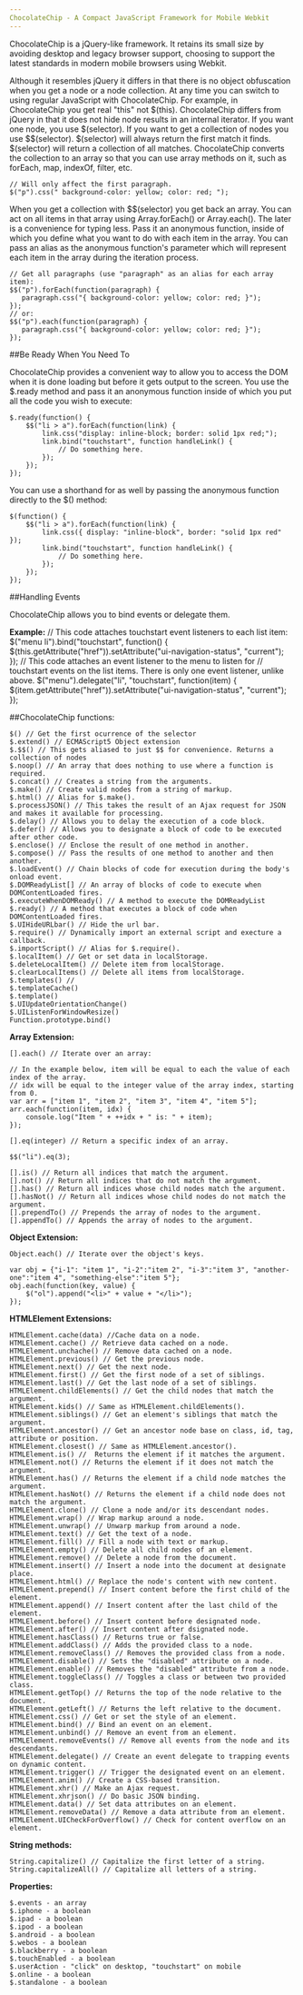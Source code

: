```yaml
---
ChocolateChip - A Compact JavaScript Framework for Mobile Webkit
---
```

 
 
ChocolateChip is a jQuery-like framework. It retains its small size by avoiding desktop and legacy browser support, choosing to support the latest standards in modern mobile browsers using Webkit.
 
Although it resembles jQuery it differs in that there is no object obfuscation when you get a node or a node collection. At any time you can switch to using regular JavaScript with ChocolateChip. For example, in ChocolateChip you get real "this" not $(this). ChocolateChip differs from jQuery in that it does not hide node results in an internal iterator. If you want one node, you use $(selector). If you want to get a collection of nodes you use $$(selector). $(selector) will always return the first match it finds. $(selector) will return a collection of all matches. ChocolateChip converts the collection to an array so that you can use array methods on it, such as forEach, map, indexOf, filter, etc.
 
    // Will only affect the first paragraph.
    $("p").css(" background-color: yellow; color: red; "); 
   
When you get a collection with $$(selector) you get back an array. You can act on all items in that array using Array.forEach() or Array.each(). The later is a convenience for typing less. Pass it an anonymous function, inside of which you define what you want to do with each item in the array. You can pass an alias as the anonymous function's parameter which will represent each item in the array during the iteration process.
 
    // Get all paragraphs (use "paragraph" as an alias for each array item):
    $$("p").forEach(function(paragraph) {
       paragraph.css("{ background-color: yellow; color: red; }"); 
    });
	// or: 
    $$("p").each(function(paragraph) {
       paragraph.css("{ background-color: yellow; color: red; }"); 
    });
 
##Be Ready When You Need To
 
ChocolateChip provides a convenient way to allow you to access the DOM when it is done loading but before it gets output to the screen. You use the $.ready method and pass it an anonymous function inside of which you put all the code you wish to execute:
 
	$.ready(function() {
		$$("li > a").forEach(function(link) {
    		link.css("display: inline-block; border: solid 1px red;");
        	link.bind("touchstart", function handleLink() {
				// Do something here.
        	});
       	});
    });
 
You can use a shorthand for as well by passing the anonymous function directly to the $() method:
 
    $(function() {
		$$("li > a").forEach(function(link) {
        	link.css({ display: "inline-block", border: "solid 1px red" });
        	link.bind("touchstart", function handleLink() {
            	// Do something here.
        	});
      	});
    });
 
##Handling Events
 
ChocolateChip allows you to bind events or delegate them. 

**Example:**
	// This code attaches touchstart event listeners to each list item:
    $("menu li").bind("touchstart", function() {
    	$(this.getAttribute("href")).setAttribute("ui-navigation-status", "current");	
    });
    // This code attaches an event listener to the menu to listen for 
    // touchstart events on the list items. There is only one event listener, unlike above.
    $("menu").delegate("li", "touchstart", function(item) {
    	$(item.getAttribute("href")).setAttribute("ui-navigation-status", "current");
    });
 
##ChocolateChip functions:
 
    $() // Get the first ocurrence of the selector
    $.extend() // ECMAScript5 Object extension
    $.$$() // This gets aliased to just $$ for convenience. Returns a collection of nodes
    $.noop() // An array that does nothing to use where a function is required.
    $.concat() // Creates a string from the arguments.
    $.make() // Create valid nodes from a string of markup.
    $.html() // Alias for $.make().
    $.processJSON() // This takes the result of an Ajax request for JSON and makes it available for processing.
    $.delay() // Allows you to delay the execution of a code block.
    $.defer() // Allows you to designate a block of code to be executed after other code.
    $.enclose() // Enclose the result of one method in another.
    $.compose() // Pass the results of one method to another and then another.
    $.loadEvent() // Chain blocks of code for execution during the body's onload event.
    $.DOMReadyList[] // An array of blocks of code to execute when DOMContentLoaded fires.
    $.executeWhenDOMReady() // A method to execute the DOMReadyList
    $.ready() // A method that executes a block of code when DOMContentLoaded fires.
    $.UIHideURLbar() // Hide the url bar.
    $.require() // Dynamically import an external script and execture a callback.
    $.importScript() // Alias for $.require().
    $.localItem() // Get or set data in localStorage.
    $.deleteLocalItem() // Delete item from localStorage.
    $.clearLocalItems() // Delete all items from localStorage.
    $.templates() // 
    $.templateCache()
    $.template()
    $.UIUpdateOrientationChange()
    $.UIListenForWindowResize()
    Function.prototype.bind()
    
**Array Extension:**
	
	[].each() // Iterate over an array:
	  
	// In the example below, item will be equal to each the value of each index of the array.
	// idx will be equal to the integer value of the array index, starting from 0.
	var arr = ["item 1", "item 2", "item 3", "item 4", "item 5"];
	arr.each(function(item, idx) {
		console.log("Item " + ++idx + " is: " + item);
	});
	
    [].eq(integer) // Return a specific index of an array.
    
    $$("li").eq(3);
    
    [].is() // Return all indices that match the argument.
    [].not() // Return all indices that do not match the argument.
    [].has() // Return all indices whose child nodes match the argument.
    [].hasNot() // Return all indices whose child nodes do not match the argument.
    [].prependTo() // Prepends the array of nodes to the argument.
    [].appendTo() // Appends the array of nodes to the argument.

**Object Extension:**

	Object.each() // Iterate over the object's keys.
	
	var obj = {"i-1": "item 1", "i-2":"item 2", "i-3":"item 3", "another-one":"item 4", "something-else":"item 5"};
	obj.each(function(key, value) {
		$("ol").append("<li>" + value + "</li>");
	}); 
**HTMLElement Extensions:**
 
 	HTMLElement.cache(data) //Cache data on a node.
 	HTMLElement.cache() // Retrieve data cached on a node.
 	HTMLElement.unchache() // Remove data cached on a node.
    HTMLElement.previous() // Get the previous node.
    HTMLElement.next() // Get the next node.
    HTMLElement.first() // Get the first node of a set of siblings.
    HTMLElement.last() // Get the last node of a set of siblings.
    HTMLElement.childElements() // Get the child nodes that match the argument.
    HTMLElement.kids() // Same as HTMLElement.childElements().
    HTMLElement.siblings() // Get an element's siblings that match the argument.
    HTMLElement.ancestor() // Get an ancestor node base on class, id, tag, attribute or position.
    HTMLElement.closest() // Same as HTMLElement.ancestor().
    HTMLElement.is() //  Returns the element if it matches the argument.
    HTMLElement.not() // Returns the element if it does not match the argument.
    HTMLElement.has() // Returns the element if a child node matches the argument.
    HTMLElement.hasNot() // Returns the element if a child node does not match the argument.
    HTMLElement.clone() // Clone a node and/or its descendant nodes.
    HTMLElement.wrap() // Wrap markup around a node.
    HTMLElement.unwrap() // Unwarp markup from around a node.
    HTMLElement.text() // Get the text of a node.
    HTMLElement.fill() // Fill a node with text or markup.
    HTMLElement.empty() // Delete all child nodes of an element.
    HTMLElement.remove() // Delete a node from the document.
    HTMLElement.insert() // Insert a node into the document at designate place.
    HTMLElement.html() // Replace the node's content with new content.
    HTMLElement.prepend() // Insert content before the first child of the element.
    HTMLElement.append() // Insert content after the last child of the element.
    HTMLElement.before() // Insert content before designated node.
    HTMLElement.after() // Insert content after dsignated node.
    HTMLElement.hasClass() // Returns true or false.
    HTMLElement.addClass() // Adds the provided class to a node.
    HTMLElement.removeClass() // Removes the provided class from a node.
    HTMLElement.disable() // Sets the "disabled" attribute on a node.
    HTMLElement.enable() // Removes the "disabled" attribute from a node.
    HTMLElement.toggleClass() // Toggles a class or between two provided class.
    HTMLElement.getTop() // Returns the top of the node relative to the document.
    HTMLElement.getLeft() // Returns the left relative to the document.
    HTMLElement.css() // Get or set the style of an element.
    HTMLElement.bind() // Bind an event on an element.
    HTMLElement.unbind() // Remove an event from an element.
    HTMLElement.removeEvents() // Remove all events from the node and its descendants.
    HTMLElement.delegate() // Create an event delegate to trapping events on dynamic content.
    HTMLElement.trigger() // Trigger the designated event on an element.
    HTMLElement.anim() // Create a CSS-based transition.
    HTMLElement.xhr() // Make an Ajax request.
    HTMLElement.xhrjson() // Do basic JSON binding.
    HTMLElement.data() // Set data attributes on an element.
    HTMLElement.removeData() // Remove a data attribute from an element.
    HTMLElement.UICheckForOverflow() // Check for content overflow on an element.
 
**String methods:**
 
    String.capitalize() // Capitalize the first letter of a string. 
    String.capitalizeAll() // Capitalize all letters of a string.
 
**Properties:**
 
    $.events - an array
    $.iphone - a boolean
    $.ipad - a boolean
    $.ipod - a boolean
    $.android - a boolean
    $.webos - a boolean
    $.blackberry - a boolean
    $.touchEnabled - a boolean
    $.userAction - "click" on desktop, "touchstart" on mobile
    $.online - a boolean
    $.standalone - a boolean